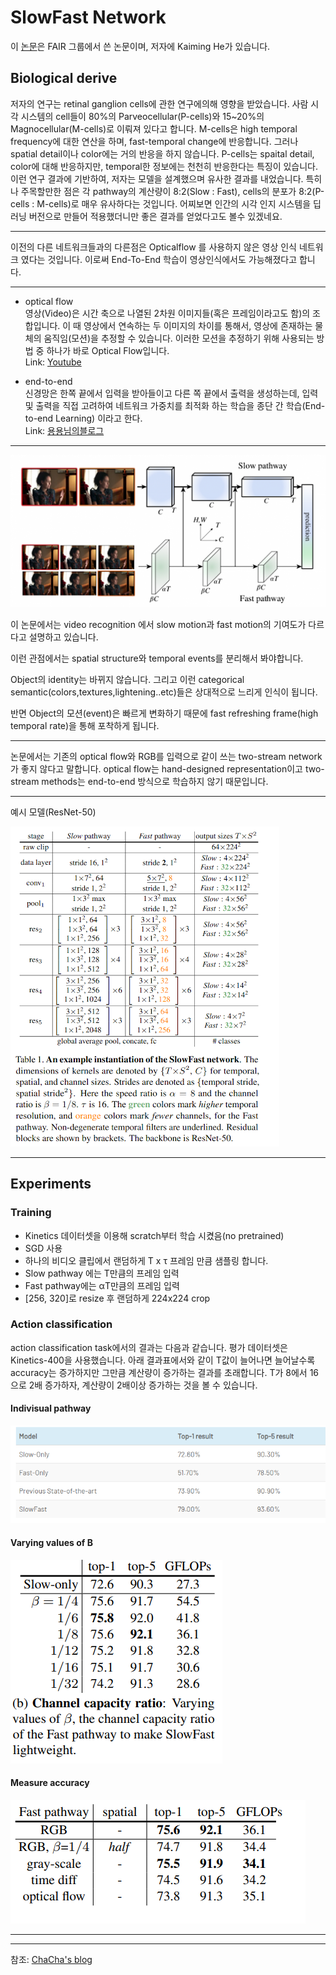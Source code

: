 # SlowFast Network

이 [논문](https://arxiv.org/pdf/1812.03982.pdf)은 FAIR 그룹에서 쓴 논문이며, 저자에 Kaiming He가 있습니다.

## Biological derive

저자의 연구는 retinal ganglion cells에 관한 연구에의해 영향을 받았습니다. 사람 시각 시스템의 cell들이 80%의 Parveocellular(P-cells)와 15~20%의 Magnocellular(M-cells)로 이뤄져 있다고 합니다.
M-cells은 high temporal frequency에 대한 연산을 하며, fast-temporal change에 반응합니다. 그러나 spatial detail이나 color에는 거의 반응을 하지 않습니다.
P-cells는 spaital detail, color에 대해 반응하지만, temporal한 정보에는 천천히 반응한다는 특징이 있습니다.
이런 연구 결과에 기반하여, 저자는 모델을 설계했으며 유사한 결과를 내었습니다.
특히나 주목할만한 점은 각 pathway의 계산량이 8:2(Slow : Fast), cells의 분포가 8:2(P-cells : M-cells)로 매우 유사하다는 것입니다. 어찌보면 인간의 시각 인지 시스템을 딥러닝 버전으로 만들어 적용했더니만 좋은 결과를 얻었다고도 볼수 있겠네요.

<hr/>

이전의 다른 네트워크들과의 다른점은 Opticalflow 를 사용하지 않은 영상 인식 네트워크 였다는 것입니다. 이로써 End-To-End 학습이 영상인식에서도 가능해졌다고 합니다. 

<hr/>
   
* optical flow        
영상(Video)은 시간 축으로 나열된 2차원 이미지들(혹은 프레임이라고도 함)의 조합입니다. 이 때 영상에서 연속하는 두 이미지의 차이를 통해서, 영상에 존재하는 물체의 움직임(모션)을 추정할 수 있습니다. 이러한 모션을 추정하기 위해 사용되는 방법 중 하나가 바로 Optical Flow입니다.   
Link: [Youtube](https://www.youtube.com/watch?v=ysGM3CfBVpU)


 * end-to-end   
신경망은 한쪽 끝에서 입력을 받아들이고 다른 쪽 끝에서 출력을 생성하는데, 입력 및 출력을 직접 고려하여 네트워크 가중치를 최적화 하는 학습을 종단 간 학습(End-to-end Learning) 이라고 한다.  
Link: [용용님의블로그](https://m.blog.naver.com/wjddydgns99/222053470352)

<hr/>

![slowfastpath](./image/slowfastpath.png "slowfastpath")

이 논문에서는 video recognition 에서  slow motion과 fast motion의 기여도가 다르다고 설명하고 있습니다. 

이런 관점에서는 spatial structure와 temporal events를 분리해서 봐야합니다.   

Object의 identity는 바뀌지 않습니다. 그리고 이런 categorical semantic(colors,textures,lightening..etc)들은 상대적으로 느리게 인식이 됩니다. 
   
반면 Object의 모션(event)은 빠르게 변화하기 때문에 fast refreshing frame(high temporal rate)을 통해 포착하게 됩니다.

<hr/>
논문에서는 기존의 optical flow와 RGB를 입력으로 같이 쓰는 two-stream network가 좋지 않다고 말합니다. optical flow는 hand-designed representation이고 two-stream methods는 end-to-end 방식으로 학습하지 않기 때문입니다.
<hr/>

예시 모델(ResNet-50)

![slowfast_r5](./image/slowfast_r50.png "slowfast_r5")

<hr/>

## Experiments

### Training

* Kinetics 데이터셋을 이용해 scratch부터 학습 시켰음(no pretrained)
* SGD 사용
* 하나의 비디오 클립에서 랜덤하게 T x τ 프레임 만큼 샘플링 합니다.
* Slow pathway 에는 T만큼의 프레임 입력
* Fast pathway에는 αT만큼의 프레임 입력
* [256, 320]로 resize 후 랜덤하게 224x224 crop

### Action classification

action classification task에서의 결과는 다음과 같습니다. 평가 데이터셋은 Kinetics-400을 사용했습니다.
아래 결과표에서와 같이 T값이 늘어나면 늘어날수록 accuracy는 증가하지만 그만큼 계산량이 증가하는 결과를 초래합니다. T가 8에서 16으로 2배 증가하자, 계산량이 2배이상 증가하는 것을 볼 수 있습니다.
   

#### Indivisual pathway

![individualpath](./image/individualpath.PNG "individualpath")

#### Varying values of B

![differentb](./image/differentb.png "differentb")

#### Measure accuracy

![accuracy](./image/accuracy.PNG "accuracy")

<hr/>
<hr/>



참조: [ChaCha's blog](https://chacha95.github.io/2019-07-20-VideoUnderstanding6)